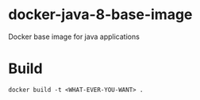 # docker-java-8-base-image
Docker base image for java applications

# Build

```docker build -t <WHAT-EVER-YOU-WANT> . ```
  

